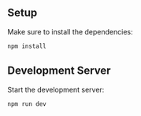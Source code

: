 ## Setup

Make sure to install the dependencies:

```bash
npm install
```

## Development Server

Start the development server:

```bash
npm run dev
```

